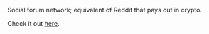 Social forum network; equivalent of Reddit that pays out in crypto.

Check it out [here](https://steemit.com/?r=jnxr).